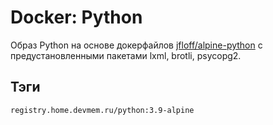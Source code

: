 # Docker: Python

Образ Python на основе докерфайлов [jfloff/alpine-python](https://github.com/jfloff/alpine-python) с предустановленными пакетами lxml, brotli, psycopg2.

## Тэги

    registry.home.devmem.ru/python:3.9-alpine
